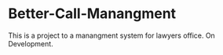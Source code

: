 # Better-Call-Manangment
This is a project to a manangment system for lawyers office. On Development.
